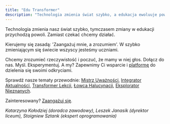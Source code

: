```yaml
---
title: "Edu Transformer"
description: "Technologia zmienia świat szybko, a edukacja ewoluuje powoli. Nie czekaj – działaj."
---
```


Technologia zmienia nasz świat szybko, tymczasem zmiany w edukacji przychodzą powoli. Zamiast czekać chcemy działać.

Kierujemy się zasadą: 'Zaangażuj mnie, a zrozumiem'. W szybko zmieniającym się świecie wszyscy jesteśmy uczniami.

Chcemy zrozumieć rzeczywistość i poczuć, że mamy w niej głos. Dołącz do nas. Myśl. Eksperymentuj. A my? Zapewnimy Ci wsparcie i [platformę](./platform) do dzielenia się swoimi odkryciami.

Sprawdź nasze tematy przewodnie: [Mistrz Uważności](./master), [Integrator Aktualności](./integrator), [Transformer Lekcji](./transformer), [Łowca Halucynacji](./hunter), [Eksplorator Nieznanych](./explorer).

Zainteresowany? [Zaangażuj się](./get-involved).

*Katarzyna&nbsp;Kołodziej (doradca zawodowy), Leszek&nbsp;Janasik (dyrektor liceum), Stoigniew&nbsp;Sztank (ekspert oprogramowania)*